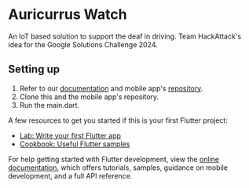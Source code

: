 # Auricurrus Watch

An IoT based solution to support the deaf in driving. Team HackAttack's idea for the Google Solutions Challenge 2024.

## Setting up
1. Refer to our [documentation]() and mobile app's [repository](https://github.com/viansebastian/Auricurrus-Mobile).
2. Clone this and the mobile app's repository.
4. Run the main.dart.
   
A few resources to get you started if this is your first Flutter project:

- [Lab: Write your first Flutter app](https://docs.flutter.dev/get-started/codelab)
- [Cookbook: Useful Flutter samples](https://docs.flutter.dev/cookbook)

For help getting started with Flutter development, view the
[online documentation](https://docs.flutter.dev/), which offers tutorials,
samples, guidance on mobile development, and a full API reference.
